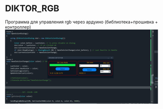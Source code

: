 # DIKTOR_RGB
Программа для управления rgb через ардуино (библиотека+прошивка + контроллер)
<img src="https://raw.githubusercontent.com/Ma-ZaHaKa/DIKTOR_RGB/main/Screenshot_124.png">
